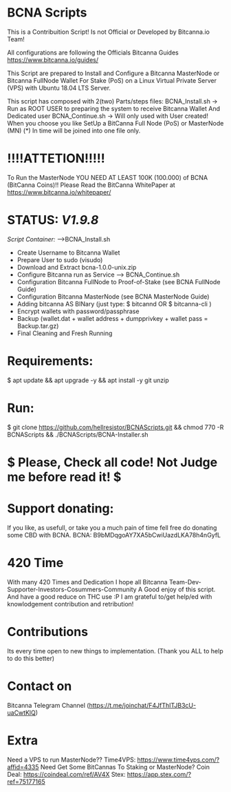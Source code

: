 # BCNA Scripts

This is a Contribuition Script! Is not Official or Developed by Bitcanna.io Team!

All configurations are following the Officials Bitcanna Guides <https://www.bitcanna.io/guides/> 

This Script are prepared to Install and Configure a Bitcanna MasterNode or Bitcanna FullNode Wallet For Stake (PoS) on a Linux Virtual Private Server (VPS) with Ubuntu 18.04 LTS Server.

This script has composed with 2(two) Parts/steps files:
BCNA_Install.sh -> Run as ROOT USER to preparing the system to receive Bitcanna Wallet And Dedicated user
BCNA_Continue.sh -> Will only used with User created! When you choose you like SetUp a BitCanna Full Node (PoS) or MasterNode (MN)
(*) In time will be joined into one file only.

# !!!!ATTETION!!!!!
To Run the MasterNode YOU NEED AT LEAST 100K (100.000) of BCNA (BitCanna Coins)!!
Please Read the BitCanna WhitePaper at https://www.bitcanna.io/whitepaper/

# STATUS: *V1.9.8*

*Script Container:*
-->BCNA_Install.sh
   - Create Username to Bitcanna Wallet
   - Prepare User to sudo (visudo)
   - Download and Extract bcna-1.0.0-unix.zip
   - Configure Bitcanna run as Service
--> BCNA_Continue.sh
   - Configuration Bitcanna FullNode to Proof-of-Stake (see BCNA FullNode Guide)
   - Configuration Bitcanna MasterNode (see BCNA MasterNode Guide)
   - Adding bitcanna AS BINary (just type: $ bitcannd OR $ bitcanna-cli )
   - Encrypt wallets with password/passphrase
   - Backup (wallet.dat + wallet address + dumpprivkey + wallet pass = Backup.tar.gz)
   - Final Cleaning and Fresh Running

# Requirements: 
$ apt update && apt upgrade -y && apt install -y git unzip

# Run:
$ git clone https://github.com/hellresistor/BCNAScripts.git && chmod 770 -R BCNAScripts && ./BCNAScripts/BCNA-Installer.sh

# $ Please, Check all code! Not Judge me before read it!  $
 
# Support donating:
If you like, as usefull, or take you a much pain of time
fell free do donating some CBD with BCNA.
BCNA:  B9bMDqgoAY7XA5bCwiUazdLKA78h4nGyfL

# 420 Time
With many 420 Times and Dedication
I hope all Bitcanna Team-Dev-Supporter-Investors-Cosummers-Community A Good enjoy of this script. And have a good reduce on THC use :P
I am grateful to/get help/ed with knowlodgement contribution and retribution!

# Contributions
Its every time open to new things to implementation. 
(Thank you ALL to help to do this better)

# Contact on
Bitcanna Telegram Channel (https://t.me/joinchat/F4JfThITJB3cU-uaCwtKlQ)

# Extra
 Need a VPS to run MasterNode?? 
Time4VPS: https://www.time4vps.com/?affid=4335
 Need Get Some BitCannas To Staking or MasterNode?
Coin Deal: https://coindeal.com/ref/AV4X
Stex: https://app.stex.com/?ref=75177165
